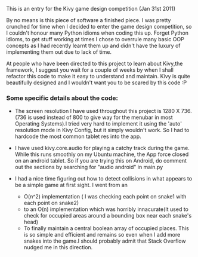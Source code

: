 This is an entry for the Kivy game design competition (Jan 31st 2011)

By no means is this piece of software a finished piece. I was pretty crunched for time when I decided to enter the game design competition, so I couldn't honour many Python idioms when coding this up. Forget Python idioms, to get stuff working at times I chose to overrule many basic OOP concepts as I had recently learnt them up and didn't have the luxury of implementing them out due to lack of time. 

At people who have been directed to this project to learn about Kivy,the framework, I suggest you wait for a couple of weeks by when I shall refactor this code to make it easy to understand and maintain. Kivy is quite beautifully designed and I wouldn't want you to be scared by this code :P

### Some specific details about the code:

* The screen resolution I have used throughout this project is 1280 X 736. (736 is used instead of 800 to give way for the menubar in most Operating Systems).I tried very hard to implement it using the 'auto' resolution mode in Kivy Config, but it simply wouldn't work. So I had to hardcode the most common tablet res into the app.

* I have used kivy.core.audio for playing a catchy track during the game. While this runs smoothly on my Ubuntu machine, the App force closed on an android tablet. So if you are trying this on Android, do comment out the sections by searching for "audio android" in main.py

* I had a nice time figuring out how to detect collisions in what appears to be a simple game at first sight. I went from an 
    * O(n^2) implementation ( I was checking each point on snake1 with each point on snake2)
    * to an O(n) implementation which was horribly innacurate(It used to check for occupied areas around a bounding box near each snake's head)
    * To finally maintain a central boolean array of occupied places. This is so simple and efficient and remains so even when I add more snakes into the game.I should probably admit that Stack Overflow nudged me in this direction.
    
    
